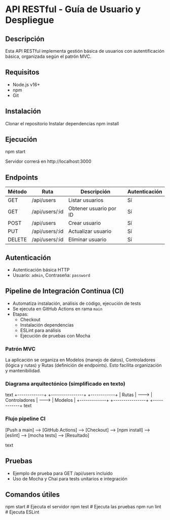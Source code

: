 # API RESTful - Guía de Usuario y Despliegue

## Descripción
Esta API RESTful implementa gestión básica de usuarios con autentificación básica, organizada según el patrón MVC.

## Requisitos
- Node.js v16+
- npm
- Git

## Instalación
Clonar el repositorio
Instalar dependencias
npm install

## Ejecución
npm start

Servidor correrá en http://localhost:3000

## Endpoints
| Método | Ruta           | Descripción              | Autenticación |
|--------|----------------|--------------------------|--------------|
| GET    | /api/users     | Listar usuarios          | Sí           |
| GET    | /api/users/:id | Obtener usuario por ID   | Sí           |
| POST   | /api/users     | Crear usuario            | Sí           |
| PUT    | /api/users/:id | Actualizar usuario       | Sí           |
| DELETE | /api/users/:id | Eliminar usuario         | Sí           |

## Autenticación
- Autenticación básica HTTP
- Usuario: `admin`, Contraseña: `password`

## Pipeline de Integración Continua (CI)
- Automatiza instalación, análisis de código, ejecución de tests
- Se ejecuta en GitHub Actions en rama `main`
- Etapas:
  - Checkout
  - Instalación dependencias
  - ESLint para análisis
  - Ejecución de pruebas con Mocha


### Patrón MVC
La aplicación se organiza en Modelos (manejo de datos), Controladores (lógica y rutas) y Rutas (definición de endpoints). Esto facilita organización y mantenibilidad.

### Diagrama arquitectónico (simplificado en texto)
text
+-------------+      +----------------+      +------------+
|   Rutas     | ---> | Controladores  | ---> |   Modelos  |
+-------------+      +----------------+      +------------+
text

### Flujo pipeline CI
[Push a main] --> [GitHub Actions] --> [Checkout] --> [npm install] --> [eslint] --> [mocha tests] --> [Resultado]

text

## Pruebas
- Ejemplo de prueba para GET /api/users incluido
- Uso de Mocha y Chai para tests unitarios e integración

## Comandos útiles
npm start # Ejecuta el servidor
npm test # Ejecuta las pruebas
npm run lint # Ejecuta ESLint
